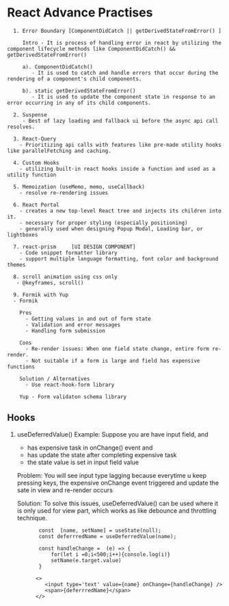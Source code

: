 # React Advance Practises
```
  1. Error Boundary [ComponentDidCatch || getDerivedStateFromError() ]

     Intro - It is process of handling error in react by utilizing the component lifecycle methods like ComponentDidCatch() && getDerivedStateFromError()

     a). ComponentDidCatch()
        - It is used to catch and handle errors that occur during the rendering of a component's child components.

     b). static getDerivedStateFromError()
        - It is used to update the component state in response to an error occurring in any of its child components.

  2. Suspense
     - Best of lazy loading and fallback ui before the async api call resolves.

  3. React-Query
    - Prioritizing api calls with features like pre-made utility hooks like parallelFetching and caching.

  4. Custom Hooks
    - utilizing built-in react hooks inside a function and used as a utility function

  5. Memoization (useMemo, memo, useCallback)
    - resolve re-rendering issues

  6. React Portal
    - creates a new top-level React tree and injects its children into it.
    - necessary for proper styling (especially positioning)
    - generally used when designing Popup Modal, Loading bar, or lightboxes

  7. react-prism     [UI DESIGN COMPONENT]
    - Code snippet formatter library
    - support multiple language formatting, font color and background themes

  8. scroll animation using css only
   - @keyframes, scroll()

  9. Formik with Yup
  - Formik
  
    Pros
      - Getting values in and out of form state
      - Validation and error messages
      - Handling form submission

    Cons
      - Re-render issues: When one field state change, entire form re-render.
      - Not suitable if a form is large and field has expensive functions

    Solution / Alternatives
      - Use react-hook-form library

    Yup - Form validaton schema library
```

## Hooks
  1. useDeferredValue()
    Example: Suppose you are have input field, and
      - has expensive task in onChange() event and
      - has update the state after completing expensive task
      - the state value is set in input field value
     
     Problem: You will see input type lagging because everytime u keep pressing keys, the expensive onChange event triggered and update the sate in view and re-render occurs
     
     Solution: To solve this issues, useDeferredValue() can be used where it is only used for view part, which works as like debounce and throttling technique.

     ```
            const  [name, setName] = useState(null);
            const deferrredName = useDeferredValue(name);
  
            const handleChange =  (e) => {
                for(let i =0;i<500;i++){console.log(i)}
                setName(e.target.value)
            }
  
           <>
              <input type='text' value={name} onChange={handleChange} />
              <span>{deferrredName}</span>
           </>
     ```
